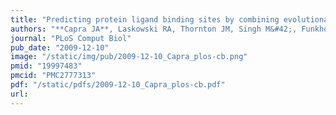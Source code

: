 ```yaml
---
title: "Predicting protein ligand binding sites by combining evolutionary sequence conservation and 3D structure"
authors: "**Capra JA**, Laskowski RA, Thornton JM, Singh M&#42;, Funkhouser TA.&#42;"
journal: "PLoS Comput Biol"
pub_date: "2009-12-10"
image: "/static/img/pub/2009-12-10_Capra_plos-cb.png"
pmid: "19997483"
pmcid: "PMC2777313"
pdf: "/static/pdfs/2009-12-10_Capra_plos-cb.pdf"
url: 
---
```

